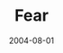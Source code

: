 ---
layout: message
category: message
series: "VIRUS"
title: "Fear"
date: 2004-08-01
message_id: 160
---